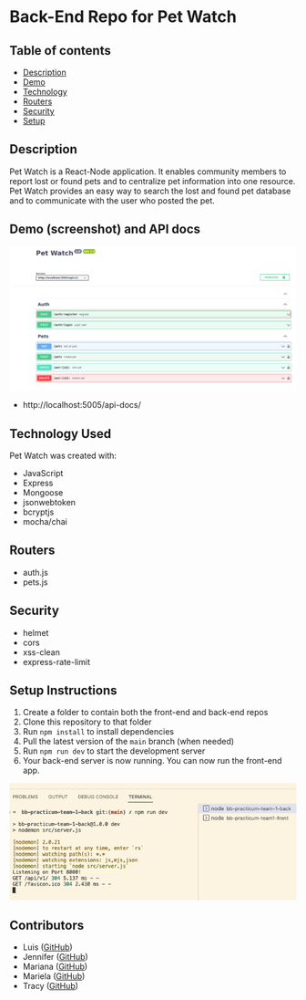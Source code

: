 # Back-End Repo for Pet Watch
## Table of contents

* [Description](#description)
* [Demo](#demo)
* [Technology](#technology)
* [Routers](#routers)
* [Security](#security)
* [Setup](#setup)



## Description
Pet Watch is a React-Node application. It enables community members to report lost or found pets and to centralize pet information into one resource. Pet Watch provides an easy way to search the lost and found pet database and to communicate with the user who posted the pet.   

## Demo (screenshot) and API docs
![demo](./images/PetWatch.png)

- http://localhost:5005/api-docs/

## Technology Used
Pet Watch was created with:
- JavaScript
- Express
- Mongoose
- jsonwebtoken
- bcryptjs
- mocha/chai


## Routers
- auth.js
- pets.js


## Security

- helmet
- cors
- xss-clean
- express-rate-limit


## Setup Instructions


1. Create a folder to contain both the front-end and back-end repos 
2. Clone this repository to that folder
3. Run `npm install` to install dependencies
4. Pull the latest version of the `main` branch (when needed)
5. Run `npm run dev` to start the development server
6. Your back-end server is now running. You can now run the front-end app.


![vsc running](images/back-end-running-vsc.png)


## Contributors

- Luis ([GitHub](https://github.com/Count-MonteCristo))
- Jennifer ([GitHub](https://github.com/JenMcD-star))
- Mariana ([GitHub](https://github.com/Maarimar))
- Mariela ([GitHub](https://github.com/Mariela-t))
- Tracy ([GitHub](https://github.com/trca831))

